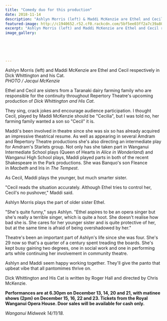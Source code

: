 ```yaml
---
title: "Comedy duo for this production"
date: 2018-11-14
description: "Ashlyn Morris (left) & Maddi McKenzie are Ethel and Cecil respectively in 'Dick Whittington and his Cat'..."
featured-image: http://c1940652.r52.cf0.rackcdn.com/5bf5ee03ff2a7c39a8000b4d/Maddi-McKenzie-midweek-14-nov.jpg
excerpt: "Ashlyn Morris (left) and Maddi McKenzie are Ethel and Cecil respectively in Dick Whittington and his Cat."
image_gallery:
    
    
    
    
    
---
```


<p><span>Ashlyn Morris (left) and Maddi McKenzie are Ethel and Cecil respectively in Dick Whittington and his Cat. <br /><em>PHOTO / Jacqui McKenzie</em></span></p>
<p class="element element-paragraph">Ethel and Cecil are sisters from a Taranaki dairy farming family who are responsible for the continuity throughout Repertory Theatre's upcoming production of&nbsp;<em>Dick Whittington and His Cat</em>.</p>
<p class="element element-paragraph">They sing, crack jokes and encourage audience participation. I thought Cecil, played by Maddi McKenzie should be "Cecilia", but I was told no, her farming family wanted a son so "Cecil" it is.</p>
<p class="element element-paragraph">Maddi's been involved in theatre since she was six so has already acquired an impressive theatrical resume. As well as appearing in several Amdram and Repertory Theatre productions she's also directing an intermediate play for Amdram's Starlets group. Not only has she taken part in Wanganui Intermediate School plays (Queen of Hearts in&nbsp;<em>Alice in Wonderland</em>) and Wanganui High School plays, Maddi played parts in both of the recent Shakespeare in the Park productions. She was Banquo's son Fleance in&nbsp;<em>Macbeth</em>&nbsp;and Iris in&nbsp;<em>The Tempest</em>.</p>
<p class="element element-paragraph">As Cecil, Maddi plays the younger, but much smarter sister.</p>
<p class="element element-paragraph">"Cecil reads the situation accurately. Although Ethel tries to control her, Cecil's no pushover," Maddi said.</p>
<p class="element element-paragraph">Ashlyn Morris plays the part of older sister Ethel.</p>
<p class="element element-paragraph">"She's quite funny," says Ashlyn. "Ethel aspires to be an opera singer but she's really a terrible singer, which is quite a hoot. She doesn't realise how bad she is. She cares for her younger sister and is quite protective of her, but at the same time is afraid of being overshadowed by her."</p>
<p class="element element-paragraph">Theatre's been an important part of Ashlyn's life since she was four. She's 29 now so that's a quarter of a century spent treading the boards. She's kept busy gaining two degrees, one in social work and one in performing arts while continuing her involvement in community theatre.</p>
<p class="element element-paragraph">Ashlyn and Maddi seem happy working together. They'll give the panto that upbeat vibe that all pantomimes thrive on.</p>
<p><span>Dick Whittington and His Cat is written by Roger Hall and directed by Chris McKenzie.<strong><br /></strong></span></p>
<p><span><strong>Performances are at 6.30pm on December 13, 14, 20 and 21, with matinee shows (2pm) on December 15, 16, 22 and 23. Tickets from the Royal Wanganui Opera House. Door sales will be available for cash only.</strong></span></p>
<p><em>Wanganui Midweek 14/11/18.</em></p>

